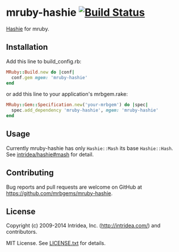 # mruby-hashie [![Build Status](https://travis-ci.org/mrbgems/mruby-hashie.svg?branch=master)](https://travis-ci.org/mrbgems/mruby-hashie)

[Hashie](https://github.com/intridea/hashie) for mruby.

## Installation

Add this line to build\_config.rb:

```ruby
MRuby::Build.new do |conf|
  conf.gem mgem: 'mruby-hashie'
end
```

or add this line to your application's mrbgem.rake:

```ruby
MRuby::Gem::Specification.new('your-mrbgem') do |spec|
  spec.add_dependency 'mruby-hashie', mgem: 'mruby-hashie'
end
```

## Usage

Currently mruby-hashie has only `Hashie::Mash` its base `Hashie::Hash`.  
See [intridea/hashie#mash](https://github.com/intridea/hashie#mash) for detail.

## Contributing

Bug reports and pull requests are welcome on GitHub at https://github.com/mrbgems/mruby-hashie.

## License

Copyright (c) 2009-2014 Intridea, Inc. (http://intridea.com/) and contributors.

MIT License. See [LICENSE.txt](LICENSE.txt) for details.
